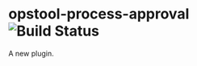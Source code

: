 opstool-process-approval ![Build Status](https://travis-ci.org/appdevdesigns/opstool-process-approval.png)   
================

A new plugin.
